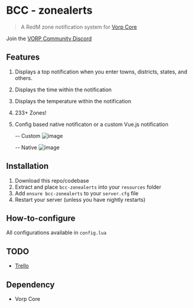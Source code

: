 # BCC - zonealerts

> A RedM zone notification system for [Vorp Core](http://docs.vorpcore.com:3000/)

Join the [VORP Community Discord](https://discord.gg/23MPbQ6)

## Features

1. Displays a top notification when you enter towns, districts, states, and others.
2. Displays the time within the notification
3. Displays the temperature within the notification
4. 233+ Zones!
5. Config based native notificaton or a custom Vue.js notification
    
    -- Custom
    ![image](https://user-images.githubusercontent.com/10902965/170663856-e6b11c13-df2e-49e7-957a-10bc4bec9774.png)

    -- Native
    ![image](https://user-images.githubusercontent.com/10902965/170857584-2bca2214-e671-4c7d-87f8-acd5022f02c3.png)



## Installation
1. Download this repo/codebase
2. Extract and place `bcc-zonealerts` into your `resources` folder
3. Add `ensure bcc-zonealerts` to your `server.cfg` file
4. Restart your server (unless you have nightly restarts)

## How-to-configure
All configurations available in `config.lua`

## TODO
- [Trello](https://trello.com/b/CYsF6PuX/bcc-zonealerts)

 ## Dependency
 - Vorp Core

